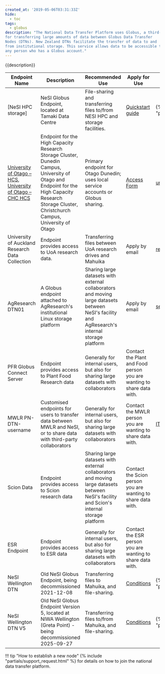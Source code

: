 ```yaml
---
created_at: '2019-05-06T03:31:33Z'
hide:
  - toc
tags: 
  - globus
description: "The National Data Transfer Platform uses Globus, a third-party service
for transferring large amounts of data between Globus Data Transfer
Nodes (DTNs). New Zealand DTNs facilitate the transfer of data to and
from institutional storage. This service allows data to be accessible to
any person who has a Globus account."
---
```


{{description}}

| Endpoint Name | Description | Recommended Use | Apply for Use | Contact |
| ------------- | ----------- | --------------- | ------------- | ------- |
|[NeSI HPC storage]| NeSI Globus Endpoint, located at Tamaki Data Centre | File-sharing and transferring files to/from NESI HPC and storage facilities. | [Quickstart guide](Globus_Quick_Start_Guide.md) | {% include "partials/support_request.html" %} |
| [University of Otago – HCS](https://app.globus.org/file-manager?origin_id=108e72ac-c509-4cd0-940f-b7e3aa543007), [University of Otago – CHC HCS](https://app.globus.org/file-manager?origin_id=eeb5308a-2471-4696-9571-dd2092e041f9) | Endpoint for the High Capacity Research Storage Cluster, Dunedin Campus, University of Otago and Endpoint for the High Capacity Research Storage Cluster, Christchurch Campus, University of Otago | Primary endpoint for Otago Dunedin; uses local service accounts or Globus sharing. | [Access Form](https://www.otago.ac.nz/its/forms/hcs-high-speed-data-transfer-service-access-form) | [university@otago.ac.nz](mailto:university@otago.ac.nz) |
| University of Auckland Research Data Collection | Endpoint provides access to UoA research data. | Transferring files between UoA research drives and Mahuika | Apply by email | [researchdata@auckland.ac.nz](mailto:researchdata@auckland.ac.nz) |
| AgResearch DTN01 | A Globus endpoint attached to AgResearch's institutional Linux storage platform | Sharing large datasets with external collaborators and moving large datasets between NeSI's facility and AgResearch's internal storage platform | Apply by email | [servicedesk@agresearch.co.nz](mailto:servicedesk@agresearch.co.nz) |
| PFR Globus Connect Server | Endpoint provides access to Plant Food Research data | Generally for internal users, but also for sharing large datasets with collaborators | Contact the Plant and Food person you are wanting to share data with. |  |
| MWLR PN-DTN-username | Customised endpoints for users to transfer data between MWLR and NeSI, or to share data with third-party collaborators | Generally for internal users, but also for sharing large datasets with collaborators | Contact the MWLR person you are wanting to share data with. | [IToperations@landcareresearch.co.nz](mailto:IToperations@landcareresearch.co.nz) |
| Scion Data | Endpoint provides access to Scion research data | Sharing large datasets with external collaborators and moving large datasets between NeSI's facility and Scion's internal storage platform | Contact the Scion person you are wanting to share data with. |  |
| ESR Endpoint | Endpoint provides access to ESR data | Generally for internal users, but also for sharing large datasets with collaborators | Contact the ESR person you are wanting to share data with. |  |
| NeSI Wellington DTN | Old NeSI Globus Endpoint, being decommissioned 2021-12-08 | Transferring files to Mahuika, and file-sharing. |  [Conditions](./Data_Transfer_using_Globus.md)  | {% include "partials/support_request.html" %} |
|NeSI Wellington DTN V5 | Old NeSI Globus Endpoint Version 5, located at NIWA Wellington (Greta Point) - being decommissioned 2025-09-27 | Transferring files to/from Mahuika, and file-sharing. | [Conditions](Data_Transfer_using_Globus.md) | {% include "partials/support_request.html" %} |

!!! tip "How to establish a new node"
    {% include "partials/support_request.html" %} for details on how to
    join the national data transfer platform.
